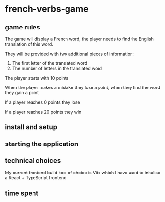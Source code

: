 # french-verbs-game

## game rules
The game will display a French word, the player needs to find the English translation of this word.

They will be provided with two additional pieces of information:
1. The first letter of the translated word
2. The number of letters in the translated word

The player starts with 10 points

When the player makes a mistake they lose a point, when they find the word they gain a point

If a player reaches 0 points they lose 

If a player reaches 20 points they win

## install and setup 

## starting the application

## technical choices

My current frontend build-tool of choice is Vite which I have used to initalise a React + TypeScript frontend

## time spent
